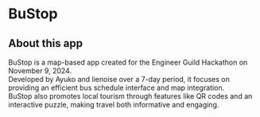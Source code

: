 # BuStop
## About this app 
BuStop is a map-based app created for the Engineer Guild Hackathon on November 9, 2024. <br>
Developed by Ayuko and lienoise over a 7-day period, it focuses on providing an efficient bus schedule interface and map integration. <br>
BuStop also promotes local tourism through features like QR codes and an interactive puzzle, making travel both informative and engaging.